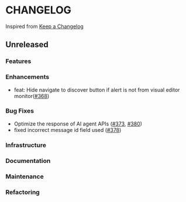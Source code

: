 # CHANGELOG

Inspired from [Keep a Changelog](https://keepachangelog.com/en/1.0.0/)

## Unreleased

### Features

### Enhancements

- feat: Hide navigate to discover button if alert is not from visual editor monitor([#368](https://github.com/opensearch-project/dashboards-assistant/pull/368))

### Bug Fixes

- Optimize the response of AI agent APIs ([#373](https://github.com/opensearch-project/dashboards-assistant/pull/373), [#380](https://github.com/opensearch-project/dashboards-assistant/pull/380))
- fixed incorrect message id field used ([#378](https://github.com/opensearch-project/dashboards-assistant/pull/378))

### Infrastructure

### Documentation

### Maintenance

### Refactoring
